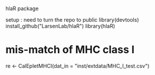 hlaR package

setup : need to turn the repo to public 
library(devtools) 
install_github("LarsenLab/hlaR") 
library(hlaR) 
# mis-match of MHC class I 
re <- CalEpletMHCI(dat_in = "inst/extdata/MHC_I_test.csv")
